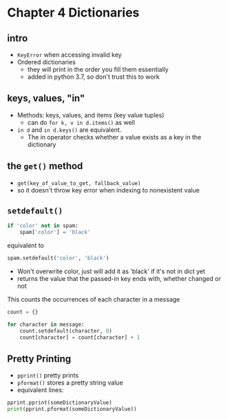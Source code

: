 # Chapter 4 Dictionaries

## intro
* `KeyError` when accessing invalid key
* Ordered dictionaries
    * they will print in the order you fill them essentially
    * added in python 3.7, so don't trust this to work

## keys, values, "in"
* Methods: keys, values, and items (key value tuples)
    * can do `for k, v in d.items()` as well
* `in d` and `in d.keys()` are equivalent. 
    * The in operator checks whether a value exists as a key in the dictionary


## the `get()` method
* `get(key_of_value_to_get, fallback_value)`
* so it doesn't throw key error when indexing to nonexistent value

## `setdefault()`
```py
if 'color' not in spam:
    spam['color'] = 'black'
```
equivalent to 
```py
spam.setdefault('color', 'black')
```
* Won't overwrite color, just will add it as 'black' if it's not in dict yet
* returns the value that the passed-in key ends with, whether changed or not

This counts the occurrences of each character in a message
```py
count = {}

for character in message:
    count.setdefault(character, 0)
    count[character] = count[character] + 1
```

## Pretty Printing
* `pprint()` pretty prints
* `pformat()` stores a pretty string value
* equivalent lines: 
```py
pprint.pprint(someDictionaryValue)
print(pprint.pformat(someDictionaryValue))
```




